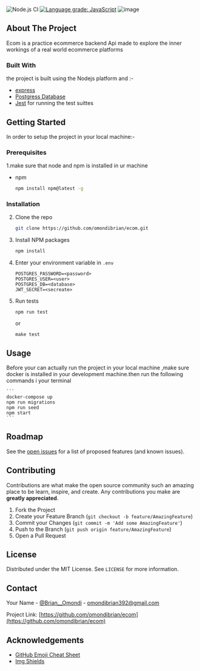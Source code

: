 
![Node.js CI](https://github.com/omondibrian/ecom/workflows/Node.js%20CI/badge.svg) [![Language grade: JavaScript](https://img.shields.io/lgtm/grade/javascript/g/omondibrian/ecom.svg?logo=lgtm&logoWidth=18)](https://lgtm.com/projects/g/omondibrian/ecom/context:javascript)
![image](https://img.shields.io/badge/Node.js-43853D?style=for-the-badge&logo=node.js&logoColor=white)

## About The Project

Ecom is a practice ecommerce backend Api made to explore the inner workings of a real world ecommerce platforms 

### Built With
the project is built using the Nodejs platform and :-
* [express](https://www.express.com/)
* [Postgress Database](https://www.postgresql.org/)
* [Jest](https://jestjs.io/docs/en/getting-started) for running the test suittes

## Getting Started

In order to setup the project in your local machine:-

### Prerequisites

1.make sure that node and npm is installed in ur machine
* npm
  ```sh
  npm install npm@latest -g
  ```

### Installation


2. Clone the repo
   ```sh
   git clone https://github.com/omondibrian/ecom.git
   ```
3. Install NPM packages
   ```sh
   npm install
   ```
4. Enter your environment variable  in `.env`
   ```
   POSTGRES_PASSWORD=<password>
   POSTGRES_USER=<user>
   POSTGRES_DB=<database>
   JWT_SECRET=<secreate>
   ```
5. Run tests
     ```
     npm run test
     ```
     or
     ```
     make test
     ```
## Usage

Before your can actually run the project in your local machine ,make sure docker is installed in your development  machine.then run the following commands i your terminal

    ```
    docker-compose up 
    npm run migrations
    npm run seed
    npm start
    ```
## Roadmap

See the [open issues](https://github.com/omondibrian/ecom/issues) for a list of proposed features (and known issues).
## Contributing

Contributions are what make the open source community such an amazing place to be learn, inspire, and create. Any contributions you make are **greatly appreciated**.

1. Fork the Project
2. Create your Feature Branch (`git checkout -b feature/AmazingFeature`)
3. Commit your Changes (`git commit -m 'Add some AmazingFeature'`)
4. Push to the Branch (`git push origin feature/AmazingFeature`)
5. Open a Pull Request

## License

Distributed under the MIT License. See `LICENSE` for more information.

## Contact

Your Name - [@Brian__Omondi](https://twitter.com/Brian__Omondi) - omondibrian392@gmail.com

Project Link: [https://github.com/omondibrian/ecom](https://github.com/omondibrian/ecom)

## Acknowledgements
* [GitHub Emoji Cheat Sheet](https://www.webpagefx.com/tools/emoji-cheat-sheet)
* [Img Shields](https://shields.io)
